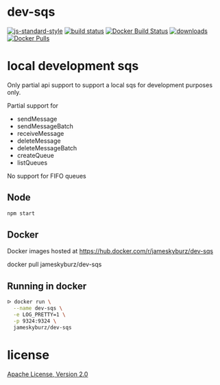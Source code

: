 # dev-sqs

[![js-standard-style](https://img.shields.io/badge/code_style-standard-brightgreen.svg)](https://github.com/feross/standard)
[![build status](https://api.travis-ci.org/JamesKyburz/dev-sqs.svg)](https://travis-ci.org/JamesKyburz/dev-sqs)
[![Docker Build Status](https://img.shields.io/docker/build/jameskyburz/dev-sqs.svg)]()
[![downloads](https://img.shields.io/npm/dm/dev-sqs.svg)](https://npmjs.org/package/sandbox-debugger-server)
[![Docker Pulls](https://img.shields.io/docker/pulls/jameskyburz/dev-sqs.svg)]()

# local development sqs

Only partial api support to support a local sqs for development purposes only.

Partial support for

* sendMessage
* sendMessageBatch
* receiveMessage
* deleteMessage
* deleteMessageBatch
* createQueue
* listQueues

No support for FIFO queues

## Node

```sh
npm start
```

## Docker

Docker images hosted at https://hub.docker.com/r/jameskyburz/dev-sqs

docker pull jameskyburz/dev-sqs

## Running in docker

```sh
ᐅ docker run \
  --name dev-sqs \
  -e LOG_PRETTY=1 \
  -p 9324:9324 \
  jameskyburz/dev-sqs
```

# license

[Apache License, Version 2.0](LICENSE)
